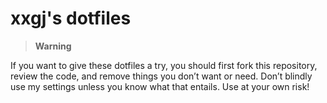 # xxgj's dotfiles

> **Warning**

If you want to give these dotfiles a try, you should first fork this repository,
review the code, and remove things you don’t want or need. Don’t blindly use my
settings unless you know what that entails. Use at your own risk!
